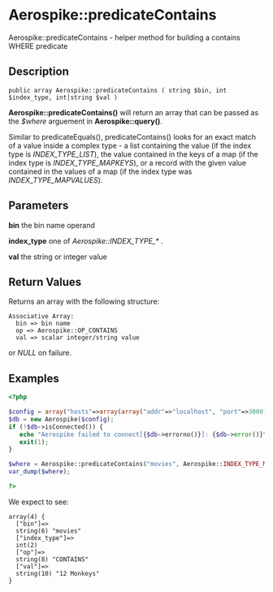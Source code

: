 
# Aerospike::predicateContains

Aerospike::predicateContains - helper method for building a contains WHERE
predicate

## Description

```
public array Aerospike::predicateContains ( string $bin, int $index_type, int|string $val )
```

**Aerospike::predicateContains()** will return an array that can be passed as the
*$where* arguement in **Aerospike::query()**.

Similar to predicateEquals(), predicateContains() looks for an exact match of a
value inside a complex type - a list containing the value (if the index type is
*INDEX_TYPE_LIST*), the value contained in the keys of a map (if the index type
is *INDEX_TYPE_MAPKEYS*), or a record with the given value contained in the
values of a map (if the index type was *INDEX_TYPE_MAPVALUES*).

## Parameters

**bin** the bin name operand

**index_type** one of *Aerospike::INDEX_TYPE_\** .

**val** the string or integer value

## Return Values

Returns an array with the following structure:
```
Associative Array:
  bin => bin name
  op => Aerospike::OP_CONTAINS
  val => scalar integer/string value
```
or *NULL* on failure.

## Examples

```php
<?php

$config = array("hosts"=>array(array("addr"=>"localhost", "port"=>3000)));
$db = new Aerospike($config);
if (!$db->isConnected()) {
   echo "Aerospike failed to connect[{$db->errorno()}]: {$db->error()}\n";
   exit(1);
}

$where = Aerospike::predicateContains("movies", Aerospike::INDEX_TYPE_MAPKEYS, "12 Monkeys");
var_dump($where);

?>
```

We expect to see:

```
array(4) {
  ["bin"]=>
  string(6) "movies"
  ["index_type"]=>
  int(2)
  ["op"]=>
  string(8) "CONTAINS"
  ["val"]=>
  string(10) "12 Monkeys"
}
```

